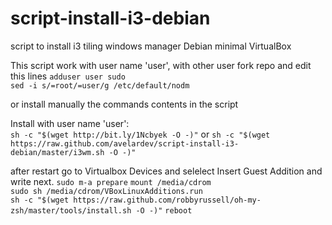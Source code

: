 # script-install-i3-debian
script to install i3 tiling windows manager Debian minimal VirtualBox

This script work with user name 'user', with other user fork repo and edit this lines
 `adduser user sudo`  
 `sed -i s/=root/=user/g /etc/default/nodm` 

or install manually the commands contents in the script

Install with user name 'user':  
`sh -c "$(wget http://bit.ly/1Ncbyek -O -)"`
or
`sh -c "$(wget https://raw.github.com/avelardev/script-install-i3-debian/master/i3wm.sh -O -)"`

after restart go to Virtualbox Devices and selelect Insert Guest Addition and write next. 
 `sudo m-a prepare`
  `mount /media/cdrom`   
  `sudo sh /media/cdrom/VBoxLinuxAdditions.run`    
  `sh -c "$(wget https://raw.github.com/robbyrussell/oh-my-zsh/master/tools/install.sh -O -)"`
  `reboot`   


